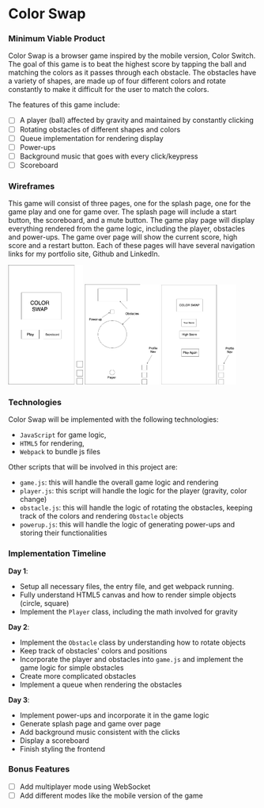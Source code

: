 # Color Swap

### Minimum Viable Product

Color Swap is a browser game inspired by the mobile version, Color Switch. The goal of this game is to beat the highest score by tapping the ball and matching the colors as it passes through each obstacle. The obstacles have a variety of shapes, are made up of four different colors and rotate constantly to make it difficult for the user to match the colors.

The features of this game include:

- [ ] A player (ball) affected by gravity and maintained by constantly clicking
- [ ] Rotating obstacles of different shapes and colors
- [ ] Queue implementation for rendering display
- [ ] Power-ups
- [ ] Background music that goes with every click/keypress
- [ ] Scoreboard

### Wireframes

This game will consist of three pages, one for the splash page, one for the game play and one for game over. The splash page will include a start button, the scoreboard, and a mute button. The game play page will display everything rendered from the game logic, including the player, obstacles and power-ups. The game over page will show the current score, high score and a restart button. Each of these pages will have several navigation links for my portfolio site, Github and LinkedIn.

<img src="https://github.com/liumaggie/colorswap/blob/master/wireframes/splash-page.png" alt="SplashPage" width="30%" height="50%">
<img src="https://github.com/liumaggie/colorswap/blob/master/wireframes/game-play.png" alt="GamePlay" width="30%" height="50%">
<img src="https://github.com/liumaggie/colorswap/blob/master/wireframes/game-over.png" alt="GameOver" width="30%" height="50%">

### Technologies

Color Swap will be implemented with the following technologies:

* `JavaScript` for game logic,
* `HTML5` for rendering,
* `Webpack` to bundle js files

Other scripts that will be involved in this project are:

* `game.js`: this will handle the overall game logic and rendering
* `player.js`: this script will handle the logic for the player (gravity, color change)
* `obstacle.js`: this will handle the logic of rotating the obstacles, keeping track of the colors and rendering `Obstacle` objects
* `powerup.js`: this will handle the logic of generating power-ups and storing their functionalities

### Implementation Timeline

**Day 1**:
* Setup all necessary files, the entry file, and get webpack running.
* Fully understand HTML5 canvas and how to render simple objects (circle, square)
* Implement the `Player` class, including the math involved for gravity

**Day 2**:
* Implement the `Obstacle` class by understanding how to rotate objects
* Keep track of obstacles' colors and positions
* Incorporate the player and obstacles into `game.js` and implement the game logic for simple obstacles
* Create more complicated obstacles
* Implement a queue when rendering the obstacles

**Day 3**:
* Implement power-ups and incorporate it in the game logic
* Generate splash page and game over page
* Add background music consistent with the clicks
* Display a scoreboard
* Finish styling the frontend

### Bonus Features

- [ ] Add multiplayer mode using WebSocket
- [ ] Add different modes like the mobile version of the game
